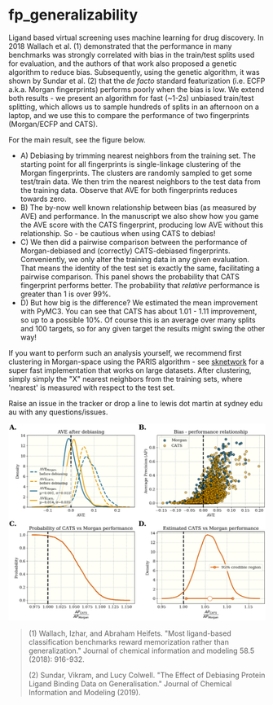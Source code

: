 # fp_generalizability

Ligand based virtual screening uses machine learning for drug discovery. In 2018 Wallach et al. (1) demonstrated that the performance in many benchmarks was strongly correlated with bias in the train/test splits used for evaluation, and the authors of that work also proposed a genetic algorithm to reduce bias. Subsequently, using the genetic algorithm, it was shown by Sundar et al. (2) that the _de facto_ standard featurization (i.e. ECFP a.k.a. Morgan fingerprints) performs poorly when the bias is low. We extend both results - we present an algorithm for fast (~1-2s) unbiased train/test splitting, which allows us to sample hundreds of splits in an afternoon on a laptop, and we use this to compare the performance of two fingerprints (Morgan/ECFP and CATS). 



For the main result, see the figure below. 
- A) Debiasing by trimming nearest neighbors from the training set. The starting point for all fingerprints is single-linkage clustering of the Morgan fingerprints. The clusters are randomly sampled to get some test/train data. We then trim the nearest neighbors to the test data from the training data. Observe that AVE for both fingerprints reduces towards zero. 
- B) The by-now well known relationship between bias (as measured by AVE) and performance. In the manuscript we also show how you game the AVE score with the CATS fingerprint, producing low AVE without this relationship. So - be cautious when using CATS to debias!
- C) We then did a pairwise comparison between the performance of Morgan-debiased and (correctly) CATS-debiased fingerprints. Conveniently, we only alter the training data in any given evaluation. That means the identity of the test set is exactly the same, facilitating a pairwise comparison. This panel shows the probability that CATS fingerprint performs better. The probability that _relative_ performance is greater than 1 is over 99%. 
- D) But how big is the difference? We estimated the mean improvement with PyMC3. You can see that CATS has about 1.01 - 1.11 improvement, so up to a possible 10%. Of course this is an average over many splits and 100 targets, so for any given target the results might swing the other way! 


If you want to perform such an analysis yourself, we recommend first clustering in Morgan-space using the PARIS algorithm - see [sknetwork](https://scikit-network.readthedocs.io/en/latest/) for a super fast implementation that works on large datasets. After clustering, simply simply the "X" nearest neighbors from the training sets, where 'nearest' is measured with respect to the test set.  

Raise an issue in the tracker or drop a line to lewis dot martin at sydney edu au with any questions/issues. 




![result](./code/processed_data/graph_fp_comparison/comparison.png)







>(1) Wallach, Izhar, and Abraham Heifets. "Most ligand-based classification benchmarks reward memorization rather than generalization." Journal of chemical information and modeling 58.5 (2018): 916-932.
>
>(2) Sundar, Vikram, and Lucy Colwell. "The Effect of Debiasing Protein Ligand Binding Data on Generalisation." Journal of Chemical Information and Modeling (2019).
